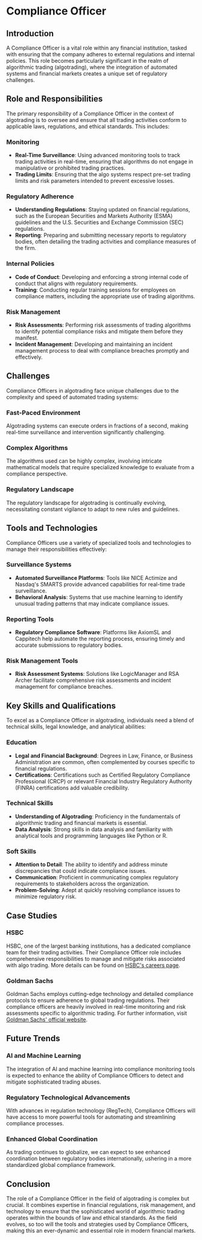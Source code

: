 # Compliance Officer

## Introduction
A Compliance Officer is a vital role within any financial institution, tasked with ensuring that the company adheres to external regulations and internal policies. This role becomes particularly significant in the realm of algorithmic trading (algotrading), where the integration of automated systems and financial markets creates a unique set of regulatory challenges.

## Role and Responsibilities
The primary responsibility of a Compliance Officer in the context of algotrading is to oversee and ensure that all trading activities conform to applicable laws, regulations, and ethical standards. This includes:

### Monitoring
- **Real-Time Surveillance**: Using advanced monitoring tools to track trading activities in real-time, ensuring that algorithms do not engage in manipulative or prohibited trading practices.
- **Trading Limits**: Ensuring that the algo systems respect pre-set trading limits and risk parameters intended to prevent excessive losses.

### Regulatory Adherence
- **Understanding Regulations**: Staying updated on financial regulations, such as the European Securities and Markets Authority (ESMA) guidelines and the U.S. Securities and Exchange Commission (SEC) regulations.
- **Reporting**: Preparing and submitting necessary reports to regulatory bodies, often detailing the trading activities and compliance measures of the firm.

### Internal Policies
- **Code of Conduct**: Developing and enforcing a strong internal code of conduct that aligns with regulatory requirements.
- **Training**: Conducting regular training sessions for employees on compliance matters, including the appropriate use of trading algorithms.

### Risk Management
- **Risk Assessments**: Performing risk assessments of trading algorithms to identify potential compliance risks and mitigate them before they manifest.
- **Incident Management**: Developing and maintaining an incident management process to deal with compliance breaches promptly and effectively.

## Challenges
Compliance Officers in algotrading face unique challenges due to the complexity and speed of automated trading systems:

### Fast-Paced Environment
Algotrading systems can execute orders in fractions of a second, making real-time surveillance and intervention significantly challenging.

### Complex Algorithms
The algorithms used can be highly complex, involving intricate mathematical models that require specialized knowledge to evaluate from a compliance perspective.

### Regulatory Landscape
The regulatory landscape for algotrading is continually evolving, necessitating constant vigilance to adapt to new rules and guidelines.

## Tools and Technologies
Compliance Officers use a variety of specialized tools and technologies to manage their responsibilities effectively:

### Surveillance Systems
- **Automated Surveillance Platforms**: Tools like NICE Actimize and Nasdaq's SMARTS provide advanced capabilities for real-time trade surveillance.
- **Behavioral Analysis**: Systems that use machine learning to identify unusual trading patterns that may indicate compliance issues.

### Reporting Tools
- **Regulatory Compliance Software**: Platforms like AxiomSL and Cappitech help automate the reporting process, ensuring timely and accurate submissions to regulatory bodies.

### Risk Management Tools
- **Risk Assessment Systems**: Solutions like LogicManager and RSA Archer facilitate comprehensive risk assessments and incident management for compliance breaches.

## Key Skills and Qualifications
To excel as a Compliance Officer in algotrading, individuals need a blend of technical skills, legal knowledge, and analytical abilities:

### Education
- **Legal and Financial Background**: Degrees in Law, Finance, or Business Administration are common, often complemented by courses specific to financial regulations.
- **Certifications**: Certifications such as Certified Regulatory Compliance Professional (CRCP) or relevant Financial Industry Regulatory Authority (FINRA) certifications add valuable credibility.

### Technical Skills
- **Understanding of Algotrading**: Proficiency in the fundamentals of algorithmic trading and financial markets is essential.
- **Data Analysis**: Strong skills in data analysis and familiarity with analytical tools and programming languages like Python or R.

### Soft Skills
- **Attention to Detail**: The ability to identify and address minute discrepancies that could indicate compliance issues.
- **Communication**: Proficient in communicating complex regulatory requirements to stakeholders across the organization.
- **Problem-Solving**: Adept at quickly resolving compliance issues to minimize regulatory risk.

## Case Studies

### HSBC
HSBC, one of the largest banking institutions, has a dedicated compliance team for their trading activities. Their Compliance Officer role includes comprehensive responsibilities to manage and mitigate risks associated with algo trading. More details can be found on [HSBC's careers page](https://www.hsbc.com/careers).

### Goldman Sachs
Goldman Sachs employs cutting-edge technology and detailed compliance protocols to ensure adherence to global trading regulations. Their compliance officers are heavily involved in real-time monitoring and risk assessments specific to algorithmic trading. For further information, visit [Goldman Sachs' official website](https://www.goldmansachs.com/careers/index.html).

## Future Trends

### AI and Machine Learning
The integration of AI and machine learning into compliance monitoring tools is expected to enhance the ability of Compliance Officers to detect and mitigate sophisticated trading abuses.

### Regulatory Technological Advancements
With advances in regulation technology (RegTech), Compliance Officers will have access to more powerful tools for automating and streamlining compliance processes.

### Enhanced Global Coordination
As trading continues to globalize, we can expect to see enhanced coordination between regulatory bodies internationally, ushering in a more standardized global compliance framework.

## Conclusion
The role of a Compliance Officer in the field of algotrading is complex but crucial. It combines expertise in financial regulations, risk management, and technology to ensure that the sophisticated world of algorithmic trading operates within the bounds of law and ethical standards. As the field evolves, so too will the tools and strategies used by Compliance Officers, making this an ever-dynamic and essential role in modern financial markets.